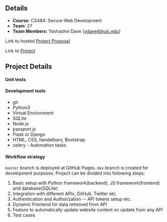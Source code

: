 
## Details
- **Course**: CS484: Secure Web Development
- **Team**: 27
- **Team Members**: Yashashvi Dave (ydave4@uic.edu)

Link to hosted [Project Proposal](https://uic-cs484.github.io/assignment-1---team-project-proposal-team27/proposal.html)

Link to [Project](https://uic-cs484.github.io/assignment-2---final-project-repository-team27/)


## Project Details

#### Unit tests


#### Development tools
- git
- Python3
- Virtual Environment
- SQLite
- Node.js
- passport.js
- Flask or Django
- HTML, CSS, handelbars, Bootstrap
- celery - Automation tasks


#### Workflow strategy
`master` branch is deployed at GitHub Pages. `dev` branch is created for development purposes. 
Project can be divided into following steps:
1. Basic setup with Python framework(backend), JS framework(frontend) and database(SQLite)
2. Integration with different APIs, GitHub, Twitter etc.
3. Authentication and Authorization -- API tokens setup etc. 
4. Dynamic Frontend for data retreived from API
5. Feature to automatically update website content on update from any API
6. Test cases


